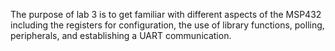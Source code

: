 The purpose of lab 3 is to get familiar with different aspects of the MSP432 including the registers for configuration, the use of library functions, polling, peripherals, and establishing a UART communication.
